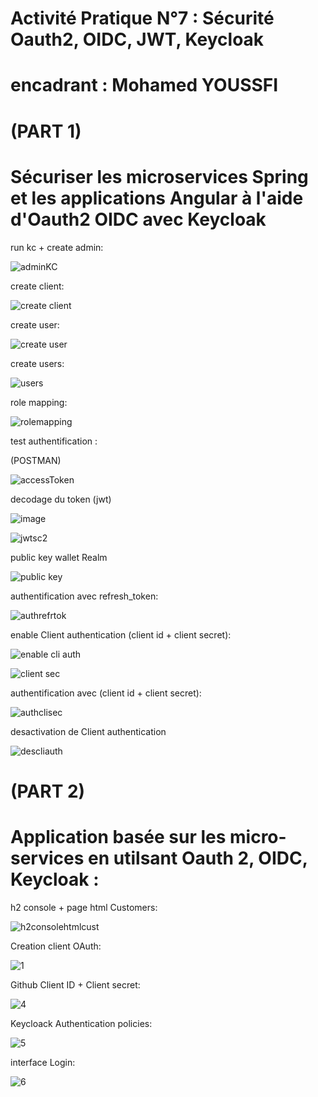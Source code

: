 # Activité Pratique N°7 : Sécurité Oauth2, OIDC, JWT, Keycloak
# encadrant : Mohamed YOUSSFI

#  (PART 1)
# Sécuriser les microservices Spring et les applications Angular à l'aide d'Oauth2 OIDC avec Keycloak


run kc + create admin:

![adminKC](https://github.com/YoussefDinar/Dinar-Youssef-JEE-2/assets/94021293/f32d4216-f5fa-4822-b71d-7197f8c7da05)

create client:

![create client](https://github.com/YoussefDinar/Dinar-Youssef-JEE-2/assets/94021293/a3de3e4a-fc49-4080-8462-266af93ae6d4)

create user:

![create user](https://github.com/YoussefDinar/Dinar-Youssef-JEE-2/assets/94021293/1b55d05b-c146-4fc1-a69a-3ce0f0830e90)


create users:

![users](https://github.com/YoussefDinar/Dinar-Youssef-JEE-2/assets/94021293/221cbf78-3378-418c-ba22-de0f1f965131)


role mapping:

![rolemapping](https://github.com/YoussefDinar/Dinar-Youssef-JEE-2/assets/94021293/e396873c-df2a-4b32-8445-fcfb0d9a56d6)


test authentification :

(POSTMAN)

![accessToken](https://github.com/YoussefDinar/Dinar-Youssef-JEE-2/assets/94021293/707c8e35-a7fe-4969-866b-28b4b49cccee)


decodage du token (jwt)

![image](https://github.com/YoussefDinar/Dinar-Youssef-JEE-2/assets/94021293/6e1388a1-6165-4b07-81fc-5a563e777b20)


![jwtsc2](https://github.com/YoussefDinar/Dinar-Youssef-JEE-2/assets/94021293/b8bb4cb5-f0e0-4115-92fe-d194b3b718b6)

public key wallet Realm

![public key](https://github.com/YoussefDinar/Dinar-Youssef-JEE-2/assets/94021293/5dd22434-5e88-434d-8f02-588ab556ea26)


authentification avec refresh_token:

![authrefrtok](https://github.com/YoussefDinar/Dinar-Youssef-JEE-2/assets/94021293/028217f2-9f1c-411c-b3c3-ea8051da2836)


enable Client authentication (client id + client secret):

![enable cli auth](https://github.com/YoussefDinar/Dinar-Youssef-JEE-2/assets/94021293/98fa2845-1e99-4523-ad38-bba214babcf3)


![client sec](https://github.com/YoussefDinar/Dinar-Youssef-JEE-2/assets/94021293/a3ee7088-bcb4-4c20-a81d-5171d162efff)


authentification avec (client id + client secret):

![authclisec](https://github.com/YoussefDinar/Dinar-Youssef-JEE-2/assets/94021293/56ffaaa4-3fcc-4ff4-8058-4f80a3cb91bf)


desactivation de Client authentication

![descliauth](https://github.com/YoussefDinar/Dinar-Youssef-JEE-2/assets/94021293/0e2c5d8c-71ad-4c0b-bcd7-e21657f9c93b)




#  (PART 2)

# Application basée sur les micro-services en utilsant Oauth 2, OIDC, Keycloak :



h2 console + page html Customers:

![h2consolehtmlcust](https://github.com/YoussefDinar/Dinar-Youssef-JEE-2/assets/94021293/7e5db0aa-4719-4a73-be83-5b18aac93feb)


Creation client OAuth:

![1](https://github.com/YoussefDinar/Dinar-Youssef-JEE-2/assets/94021293/bd17f811-fc9c-44f5-b369-0e167c9ea7fd)

Github Client ID + Client secret:

![4](https://github.com/YoussefDinar/Dinar-Youssef-JEE-2/assets/94021293/5922f275-4db2-4598-8f50-5f7b1026095b)


Keycloack Authentication policies:

![5](https://github.com/YoussefDinar/Dinar-Youssef-JEE-2/assets/94021293/fcecdc52-2608-47d2-813d-56b96e4f0996)


interface Login:

![6](https://github.com/YoussefDinar/Dinar-Youssef-JEE-2/assets/94021293/6aa94f19-6c43-4928-bd3f-c3c7c830324c)


















